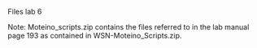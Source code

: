 Files lab 6

Note: Moteino_scripts.zip contains the files referred to in the lab manual page 193 as contained in  WSN-Moteino_Scripts.zip.

